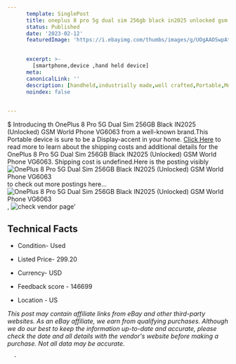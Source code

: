 ```yaml
---
      template: SinglePost
      title: oneplus 8 pro 5g dual sim 256gb black in2025 unlocked gsm world phone vg6063
      status: Published
      date: '2023-02-12'
      featuredImage: 'https://i.ebayimg.com/thumbs/images/g/UOgAAOSwpAtj4tir/s-l225.jpg'
       

      excerpt: >-
        [smartphone,device ,hand held device]
      meta:
      canonicalLink: ''
      description: [handheld,industrially made,well crafted,Portable,Mobile,Compact,Convenient,Lightweight,Maneuverable,Man-portable,Miniature,Carriable,Hand-held,Light,Holdable,Transportable,Mobile device,Pocket-sized,On-the-go,Wireless,Cordless,Compact size,Convenient size, smartphone,device ,hand held device]
      noindex: false
      

---
```

$
      Introducing th OnePlus 8 Pro 5G Dual Sim 256GB Black IN2025 (Unlocked) GSM World Phone VG6063 from a well-known brand.This Portable device  is sure to be a Display-accent in your home. [Click Here](https://www.ebay.com/itm/285138177223?hash=item42638f4cc7%3Ag%3AUOgAAOSwpAtj4tir&mkevt=1&mkcid=1&mkrid=711-53200-19255-0&campid=%253CePNCampaignId%253E&customid=%253CreferenceId%253E&toolid=10049) to read more to learn about the shipping costs and additional details for the OnePlus 8 Pro 5G Dual Sim 256GB Black IN2025 (Unlocked) GSM World Phone VG6063. Shipping cost is undefined.Here is the posting visibly ![OnePlus 8 Pro 5G Dual Sim 256GB Black IN2025 (Unlocked) GSM World Phone VG6063](https://i.ebayimg.com/thumbs/images/g/UOgAAOSwpAtj4tir/s-l225.jpg) to check out more postings here... ![OnePlus 8 Pro 5G Dual Sim 256GB Black IN2025 (Unlocked) GSM World Phone VG6063](https://i.ebayimg.com/images/g/UOgAAOSwpAtj4tir/s-l1600.jpg), ![check vendor page](https://origin-galleryplus.ebayimg.com/ws/web/285138177223_2_0_1/225x225.jpg,https://origin-galleryplus.ebayimg.com/ws/web/285138177223_3_0_1/225x225.jpg,https://origin-galleryplus.ebayimg.com/ws/web/285138177223_4_0_1/225x225.jpg,https://origin-galleryplus.ebayimg.com/ws/web/285138177223_5_0_1/225x225.jpg,https://origin-galleryplus.ebayimg.com/ws/web/285138177223_6_0_1/225x225.jpg,https://origin-galleryplus.ebayimg.com/ws/web/285138177223_7_0_1/225x225.jpg,https://origin-galleryplus.ebayimg.com/ws/web/285138177223_8_0_1/225x225.jpg)'

      

 ## Technical Facts 



     
      

 - Condition- Used 


      

 - Listed Price- 299.20 


      

 - Currency- USD 


      

 - Feedback score - 146699 


      

 - Location - US 


      
      

 *_This post may contain affiliate links from eBay and other third-party websites. As an eBay affiliate, we earn from qualifying purchases. Although we do our best to keep the information up-to-date and accurate, please check the date and all details with the vendor's website before making a purchase. Not all data may be accurate._*




      -
